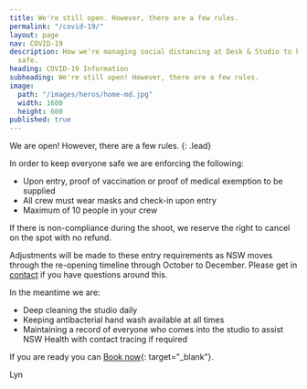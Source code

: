 ```yaml
---
title: We're still open. However, there are a few rules.
permalink: "/covid-19/"
layout: page
nav: COVID-19
description: How we're managing social distancing at Desk & Studio to keep everyone
  safe.
heading: COVID-19 Information
subheading: We're still open! However, there are a few rules.
image:
  path: "/images/heros/home-md.jpg"
  width: 1600
  height: 600
published: true
---
```


We are open\! However, there are a few rules.
{: .lead}

In order to keep everyone safe we are enforcing the following:

* Upon entry, proof of vaccination or proof of medical exemption to be supplied
* All crew must wear masks and check-in upon entry
* Maximum of 10 people in your crew

If there is non-compliance during the shoot, we reserve the right to cancel on the spot with no refund.

Adjustments will be made to these entry requirements as NSW moves through the re-opening timeline through October to December. Please get in [contact](/contact/) if you have questions around this.

In the meantime we are:

* Deep cleaning the studio daily
* Keeping antibacterial hand wash available at all times
* Maintaining a record of everyone who comes into the studio to assist NSW Health with contact tracing if required

If you are ready you can [Book now](https://deskandstudio.simplybook.me/v2/#book){: target="_blank"}.

Lyn
